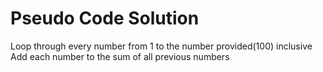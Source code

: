 # Pseudo Code Solution
Loop through every number from 1 to the number provided(100) inclusive
Add each number to the sum of all previous numbers